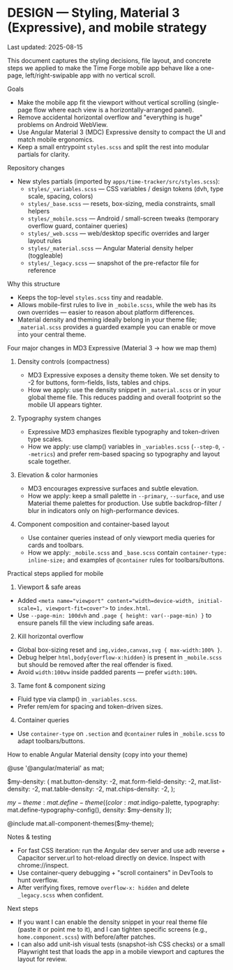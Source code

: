 # DESIGN — Styling, Material 3 (Expressive), and mobile strategy

Last updated: 2025-08-15

This document captures the styling decisions, file layout, and concrete steps we applied to make the Time Forge mobile app behave like a one-page, left/right-swipable app with no vertical scroll.

Goals
- Make the mobile app fit the viewport without vertical scrolling (single-page flow where each view is a horizontally-arranged panel).
- Remove accidental horizontal overflow and "everything is huge" problems on Android WebView.
- Use Angular Material 3 (MDC) Expressive density to compact the UI and match mobile ergonomics.
- Keep a small entrypoint `styles.scss` and split the rest into modular partials for clarity.

Repository changes
- New styles partials (imported by `apps/time-tracker/src/styles.scss`):
  - `styles/_variables.scss` — CSS variables / design tokens (dvh, type scale, spacing, colors)
  - `styles/_base.scss` — resets, box-sizing, media constraints, small helpers
  - `styles/_mobile.scss` — Android / small-screen tweaks (temporary overflow guard, container queries)
  - `styles/_web.scss` — web/desktop specific overrides and larger layout rules
  - `styles/_material.scss` — Angular Material density helper (toggleable)
  - `styles/_legacy.scss` — snapshot of the pre-refactor file for reference

Why this structure
- Keeps the top-level `styles.scss` tiny and readable.
- Allows mobile-first rules to live in `_mobile.scss`, while the web has its own overrides — easier to reason about platform differences.
- Material density and theming ideally belong in your theme file; `_material.scss` provides a guarded example you can enable or move into your central theme.

Four major changes in MD3 Expressive (Material 3 -> how we map them)
1) Density controls (compactness)
   - MD3 Expressive exposes a density theme token. We set density to -2 for buttons, form-fields, lists, tables and chips.
   - How we apply: use the density snippet in `_material.scss` or in your global theme file. This reduces padding and overall footprint so the mobile UI appears tighter.

2) Typography system changes
   - Expressive MD3 emphasizes flexible typography and token-driven type scales.
   - How we apply: use clamp() variables in `_variables.scss` (`--step-0`, `--metrics`) and prefer rem-based spacing so typography and layout scale together.

3) Elevation & color harmonies
   - MD3 encourages expressive surfaces and subtle elevation.
   - How we apply: keep a small palette in `--primary`, `--surface`, and use Material theme palettes for production. Use subtle backdrop-filter / blur in indicators only on high-performance devices.

4) Component composition and container-based layout
   - Use container queries instead of only viewport media queries for cards and toolbars.
   - How we apply: `_mobile.scss` and `_base.scss` contain `container-type: inline-size;` and examples of `@container` rules for toolbars/buttons.

Practical steps applied for mobile
1) Viewport & safe areas
- Added `<meta name="viewport" content="width=device-width, initial-scale=1, viewport-fit=cover">` to `index.html`.
- Use `--page-min: 100dvh` and `.page { height: var(--page-min) }` to ensure panels fill the view including safe areas.

2) Kill horizontal overflow
- Global box-sizing reset and `img,video,canvas,svg { max-width:100% }`.
- Debug helper `html,body{overflow-x:hidden}` is present in `_mobile.scss` but should be removed after the real offender is fixed.
- Avoid `width:100vw` inside padded parents — prefer `width:100%`.

3) Tame font & component sizing
- Fluid type via clamp() in `_variables.scss`.
- Prefer rem/em for spacing and token-driven sizes.

4) Container queries
- Use `container-type` on `.section` and `@container` rules in `_mobile.scss` to adapt toolbars/buttons.

How to enable Angular Material density (copy into your theme)

@use '@angular/material' as mat;

$my-density: (
    mat.button-density: -2,
    mat.form-field-density: -2,
    mat.list-density: -2,
    mat.table-density: -2,
    mat.chips-density: -2,
);

$my-theme: mat.define-theme((
    color: mat.$indigo-palette,
    typography: mat.define-typography-config(),
    density: $my-density
));

@include mat.all-component-themes($my-theme);

Notes & testing
- For fast CSS iteration: run the Angular dev server and use adb reverse + Capacitor server.url to hot-reload directly on device. Inspect with chrome://inspect.
- Use container-query debugging + "scroll containers" in DevTools to hunt overflow.
- After verifying fixes, remove `overflow-x: hidden` and delete `_legacy.scss` when confident.

Next steps
- If you want I can enable the density snippet in your real theme file (paste it or point me to it), and I can tighten specific screens (e.g., `home.component.scss`) with before/after patches.
- I can also add unit-ish visual tests (snapshot-ish CSS checks) or a small Playwright test that loads the app in a mobile viewport and captures the layout for review.

